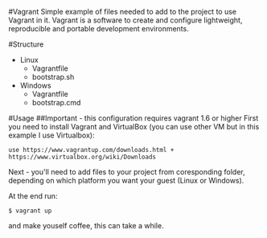 #Vagrant
Simple example of files needed to add to the project to use Vagrant in it.
Vagrant is a software to create and configure lightweight, reproducible and portable development environments.

#Structure
- Linux
   - Vagrantfile
   - bootstrap.sh
- Windows
  - Vagrantfile
  - bootstrap.cmd

#Usage
##Important - this configuration requires vagrant 1.6 or higher
First you need to install Vagrant and VirtualBox (you can use other VM but in this example I use Virtualbox):

    use https://www.vagrantup.com/downloads.html + https://www.virtualbox.org/wiki/Downloads

Next - you'll need to add files to your project from coresponding folder, depending on which platform you want your guest (Linux or Windows).

At the end run:

    $ vagrant up

and make youself coffee, this can take a while.
